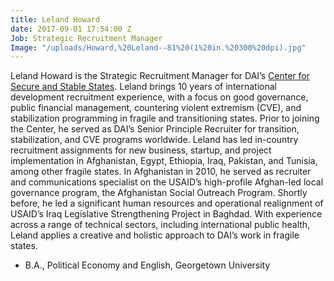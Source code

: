 ```yaml
---
title: Leland Howard
date: 2017-09-01 17:54:00 Z
Job: Strategic Recruitment Manager
Image: "/uploads/Howard,%20Leland--81%20(1%20in.%20300%20dpi).jpg"
---
```


Leland Howard is the Strategic Recruitment Manager for DAI’s [Center for Secure and Stable States](https://www.dai.com/our-work/solutions/fragile-states). Leland brings 10 years of international development recruitment experience, with a focus on good governance, public financial management, countering violent extremism (CVE), and stabilization programming in fragile and transitioning states. Prior to joining the Center, he served as DAI’s Senior Principle Recruiter for transition, stabilization, and CVE programs worldwide. Leland has led in-country recruitment assignments for new business, startup, and project implementation in Afghanistan, Egypt, Ethiopia, Iraq, Pakistan, and Tunisia, among other fragile states. In Afghanistan in 2010, he served as recruiter and communications specialist on the USAID’s high-profile Afghan-led local governance program, the Afghanistan Social Outreach Program. Shortly before, he led a significant human resources and operational realignment of USAID’s Iraq Legislative Strengthening Project in Baghdad. With experience across a range of technical sectors, including international public health, Leland applies a creative and holistic approach to DAI’s work in fragile states. 

* B.A., Political Economy and English, Georgetown University